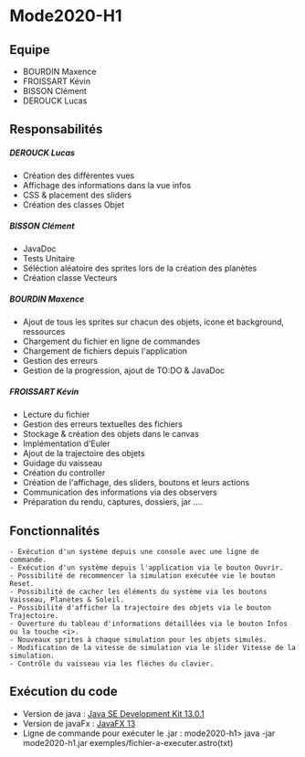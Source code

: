 # Mode2020-H1

## Equipe ##

- BOURDIN Maxence
- FROISSART Kévin
- BISSON Clément
- DEROUCK Lucas

## Responsabilités ##

##### DEROUCK Lucas 
* Création des différentes vues
* Affichage des informations dans la vue infos
* CSS & placement des sliders
* Création des classes Objet

##### BISSON Clément
* JavaDoc
* Tests Unitaire
* Séléction aléatoire des sprites lors de la création des planètes
* Création classe Vecteurs
	
##### BOURDIN Maxence
* Ajout de tous les sprites sur chacun des objets, icone et background, ressources
* Chargement du fichier en ligne de commandes
* Chargement de fichiers depuis l'application
* Gestion des erreurs
* Gestion de la progression, ajout de TO:DO & JavaDoc

##### FROISSART Kévin
* Lecture du fichier
* Gestion des erreurs textuelles des fichiers
* Stockage & création des objets dans le canvas
* Implémentation d'Euler
* Ajout de la trajectoire des objets
* Guidage du vaisseau
* Création du controller
* Création de l'affichage, des sliders, boutons et leurs actions
* Communication des informations via des observers
* Préparation du rendu, captures, dossiers, jar ....

## Fonctionnalités ##

	- Exécution d'un système depuis une console avec une ligne de commande.
	- Exécution d'un système depuis l'application via le bouton Ouvrir.
	- Possibilité de recommencer la simulation exécutée vie le bouton Reset.
	- Possibilité de cacher les éléments du système via les boutons Vaisseau, Planètes & Soleil.
	- Possibilité d'afficher la trajectoire des objets via le bouton Trajectoire.
	- Ouverture du tableau d'informations détaillées via le bouton Infos ou la touche <i>.
	- Nouveaux sprites à chaque simulation pour les objets simulés.
	- Modification de la vitesse de simulation via le slider Vitesse de la simulation.
	- Contrôle du vaisseau via les flèches du clavier.

## Exécution du code ##

* Version de java : [Java SE Development Kit 13.0.1](https://www.oracle.com/technetwork/java/javase/downloads/jdk13-downloads-5672538.html)
* Version de javaFx : [JavaFX 13](https://openjfx.io/)
* Ligne de commande pour exécuter le .jar : 
mode2020-h1> java -jar mode2020-h1.jar exemples/fichier-a-executer.astro(txt)
